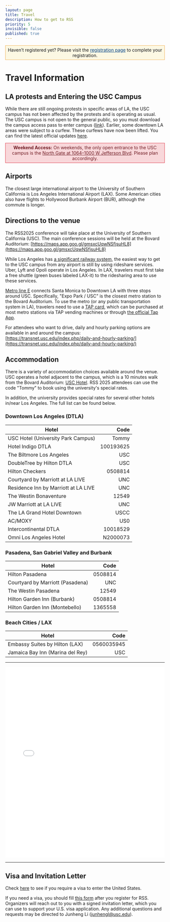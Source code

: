 ```yaml
---
layout: page
title: Travel
description: How to get to RSS
priority: 5
invisible: false
published: true
---
```


<div class="alert alert-warning" style="border: 1px solid #f0ad4e; padding: 5px; background-color: #fcf8e3; text-align: center;">
      Haven’t registered yet? Please visit the <a href="{{ site.baseurl }}/attending/registration/" style="color: #004085; text-decoration: underline;">registration page</a> to complete your registration.
</div>

# Travel Information

## LA protests and Entering the USC Campus
While there are still ongoing protests in specific areas of LA, the USC campus has not been affected by the protests and is operating as usual. The USC campus is not open to the general public, so you must download the campus access pass to enter campus ([link](https://roboticsconference.org/images/usc_pass/062025_Viterbi_SAC_RSS_Conference.pdf)). 
Earlier, some downtown LA areas were subject to a curfew. These curfews have now been lifted. You can find the latest official updates [here](https://lacity.gov/highlights/curfew-guidance). 
<!-- At the moment, some downtown LA areas are subject to a curfew: this does not apply to residents in that area (open this [link](https://lacity.gov/highlights/curfew-guidance) for official details). Therefore, if you believe that your hotel is in an area affected by the curfew, we invite you to reach out to your hotel to ask if they suggest carrying specific documents with you during your visit to LA. -->

<div class="alert alert-warning" style="border: 1px solid #dc3545; padding: 5px; background-color: #f8d7da; color: #721c24; text-align: center">
  <strong>Weekend Access:</strong> On weekends, the only open entrance to the USC campus is the <a href="https://maps.app.goo.gl/QPxY2eyPfaPqxFKQ8" style="color: #721c24; text-decoration: underline;">North Gate at 1064–1000 W Jefferson Blvd</a>. Please plan accordingly.
</div>

## Airports

The closest large international airport to the University of Southern California is Los Angeles International Airport (LAX). Some American cities also have flights to Hollywood Burbank Airport (BUR), although the commute is longer.


## Directions to the venue

The RSS2025 conference will take place at the University of Southern California (USC). The main conference sessions will be held at the Bovard Auditorium: [https://maps.app.goo.gl/gmsxcUqwNSfjsuHL8](https://maps.app.goo.gl/gmsxcUqwNSfjsuHL8)

While Los Angeles has [a significant railway system](https://www.metro.net/riding/guide/system-maps/), the easiest way to get to the USC campus from any airport is still by using rideshare services. Uber, Lyft and Opoli operate in Los Angeles. In LAX, travelers must first take a free shuttle (green buses labeled LAX-it) to the ridesharing area to use these services.

[Metro line E](https://www.metro.net/riding/schedules-2/?line=804) connects Santa Monica to Downtown LA with three stops around USC. Specifically, "Expo Park / USC" is the closest metro station to the Bovard Auditorium. To use the metro (or any public transportation system in LA), travelers need to use a [TAP card](https://www.taptogo.net/TAPPurchase), which can be purchased at most metro stations via TAP vending machines or through [the official Tap App](https://www.taptogo.net/articles/en_US/Website_content/TAP-App).

For attendees who want to drive, daily and hourly parking options are available in and around the campus: [https://transnet.usc.edu/index.php/daily-and-hourly-parking/](https://transnet.usc.edu/index.php/daily-and-hourly-parking/)

## Accommodation

There is a variety of accommodation choices available around the venue. USC operates a hotel adjacent to the campus, which is a 10 minutes walk from the Bovard Auditorium: [USC Hotel](https://uschotel.usc.edu/). RSS 2025 attendees can use the code "Tommy" to book using the university's special rates.

In addition, the university provides special rates for several other hotels in/near Los Angeles. The full list can be found below.

### Downtown Los Angeles (DTLA)

| Hotel                                | Code       |
|--------------------------------------|-----------:|
| USC Hotel (University Park Campus)   |  Tommy     |
| Hotel Indigo DTLA                    | 100193625  |
| The Biltmore Los Angeles             | USC        |
| DoubleTree by Hilton DTLA            | USC        |
| Hilton Checkers                      | 0508814    |
| Courtyard by Marriott at LA LIVE     | UNC        |
| Residence Inn by Marriott at LA LIVE | UNC        |
| The Westin Bonaventure               | 12549      |
| JW Marriott at LA LIVE               | UNC        |
| The LA Grand Hotel Downtown          | USCC       |
| AC/MOXY                              | US0        |
| Intercontinental DTLA                | 10018529   |
| Omni Los Angeles Hotel               | N2000073   |

### Pasadena, San Gabriel Valley and Burbank

| Hotel                                | Code       |
|--------------------------------------|-----------:|
| Hilton Pasadena                      | 0508814    |
| Courtyard by Marriott (Pasadena)     | UNC        |
| The Westin Pasadena                  | 12549      |
| Hilton Garden Inn (Burbank)          | 0508814    |
| Hilton Garden Inn (Montebello)       | 1365558    |

### Beach Cities / LAX

| Hotel                                | Code       |
|--------------------------------------|-----------:|
| Embassy Suites by Hilton (LAX)       | 0560035945 |
| Jamaica Bay Inn (Marina del Rey)     | USC        |

---

<iframe width="100%" height="600px" frameborder="0" allowfullscreen allow="geolocation" src="//umap.openstreetmap.fr/en/map/untitled-map_1233169?scaleControl=false&miniMap=false&scrollWheelZoom=true&zoomControl=true&editMode=disabled&moreControl=true&searchControl=true&tilelayersControl=false&embedControl=false&datalayersControl=false&onLoadPanel=none&captionBar=false&captionMenus=true&captionControl=null&locateControl=true&editinosmControl=false"></iframe>

---

## Visa and Invitation Letter

Check [here](https://travel.state.gov/content/travel/en/us-visas.html) to see if you require a visa to enter the United States.

If you need a visa, you should fill [this form](https://docs.google.com/forms/d/1zjslWcSar9Z0ucuQir5jl9OdOQmA-G08GhWAXVC2RnQ/viewform) after you register for RSS. 
Organizers will reach out to you with a signed invitation letter, which you can use to support your U.S. visa application. Any additional questions and requests may be directed to Junheng Li (<a href='mailto:junhengl@usc.edu'>junhengl@usc.edu</a>).

